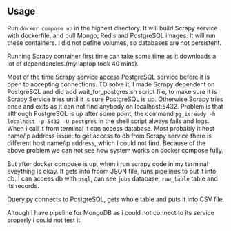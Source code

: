 ## Usage
Run `docker compose up` in the highest directory. It will build Scrapy service with dockerfile, and pull Mongo, Redis and PostgreSQL images. It will run these containers. I did not define volumes, so databases are not persistent.

Running Scrapy container first time can take some time as it downloads a lot of dependencies.(my laptop took 40 mins).


Most of the time Scrapy service access PostgreSQL service before it is open to accepting connections. TO solve it, I made Scrapy dependent on PostgreSQL and did add wait_for_postgres.sh script file, to make sure it is Scrapy Service tries until it is sure PostgreSQL is up. Otherwise Scrapy tries once and exits as it can not find anybody on localhost:5432. Problem is that although PostgreSQL is up after some point, the command `pg_isready -h localhost -p 5432 -U postgres` in the shell script always fails and logs. When I call it from terminal it can access database. Most probably it host name/ip address issue: to get access to db from Scrapy service there is different host name/ip address, which I could not find.
Because of the above problem we can not see how system works on docker compose fully.

But after docker compose is up, when i run scrapy code in my terminal eveything is okay. It gets info froom JSON file, runs pipelines to put it into db. I can access db with `psql`, can see `jobs` database, `raw_table` table and its records.

Query.py connects to PostgreSQL, gets whole table and puts it into CSV file.

Altough I have pipeline for MongoDB as i could not connect to its service properly i could not test it.



